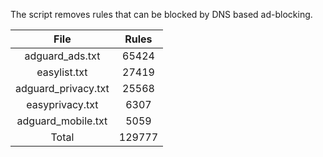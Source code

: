 The script removes rules that can be blocked by DNS based ad-blocking.


| File | Rules |
|:----:|:-----:|
| adguard_ads.txt | 65424 |
| easylist.txt | 27419 |
| adguard_privacy.txt | 25568 |
| easyprivacy.txt | 6307 |
| adguard_mobile.txt | 5059 |
| Total | 129777 |